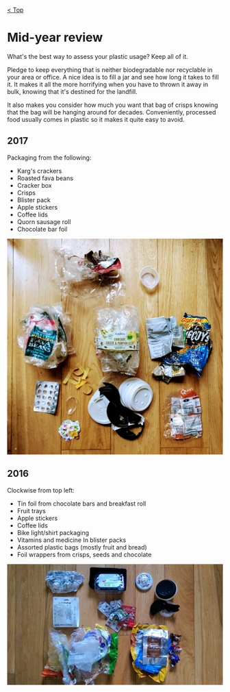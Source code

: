 [< Top](readme.md)

# Mid-year review

What's the best way to assess your plastic usage? Keep all of it.

Pledge to keep everything that is neither biodegradable nor recyclable in your
area or office. A nice idea is to fill a jar and see how long it takes to fill
it. It makes it all the more horrifying when you have to thrown it away in bulk,
knowing that it's destined for the landfill.

It also makes you consider how much you want that bag of crisps knowing that the
bag will be hanging around for decades. Conveniently, processed food usually
comes in plastic so it makes it quite easy to avoid.

## 2017

Packaging from the following:
- Karg's crackers
- Roasted fava beans
- Cracker box
- Crisps
- Blister pack
- Apple stickers
- Coffee lids
- Quorn sausage roll
- Chocolate bar foil

![](images/zero-waste-review-2017-1.jpg)

## 2016

Clockwise from top left:
- Tin foil from chocolate bars and breakfast roll
- Fruit trays
- Apple stickers
- Coffee lids
- Bike light/shirt packaging
- Vitamins and medicine In blister packs
- Assorted plastic bags (mostly fruit and bread)
- Foil wrappers from crisps, seeds and chocolate

![](images/zero-waste-review-2016-2.jpg)

